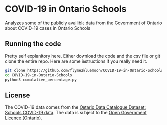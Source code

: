 # COVID-19 in Ontario Schools
Analyzes some of the publicly availible data from the Government of Ontario about COVID-19 cases in Ontario Schools

## Running the code

Pretty self explanitory here. Either download the code and the csv file or git clone the entire repo. Here are some instructions if you really need it.

```bash
git clone https://github.com/flyme2bluemoon/COVID-19-in-Ontario-Schools.git
cd COVID-19-in-Ontario-Schools
python3 cumulative_percentage.py
```

## License

The COVID-19 data comes from the [Ontario Data Catalogue Dataset: Schools COVID-19 data](https://data.ontario.ca/dataset/summary-of-cases-in-schools). The data is subject to the [Open Government Licence (Ontario)](https://www.ontario.ca/page/open-government-licence-ontario).